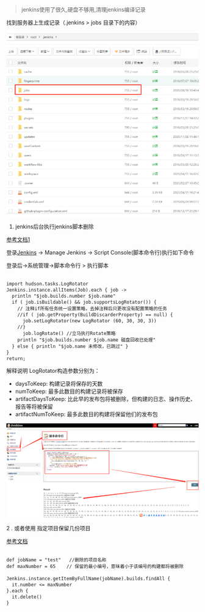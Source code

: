 



> jenkins使用了很久,硬盘不够用,清理jenkins编译记录



找到服务器上生成记录（.jenkins > jobs 目录下的内容）



![image-20230411170504330](.\assets\image-20230411170504330.png)





1. jenkins后台执行jenkins脚本删除

[参考文档1](https://blog.csdn.net/mp624183768/article/details/108515183)

登录[Jenkins](https://so.csdn.net/so/search?q=Jenkins&spm=1001.2101.3001.7020) -> Manage Jenkins -> Script Console(脚本命令行)执行如下命令

登录后->系统管理->脚本命令行 > 执行脚本 

``` shell

import hudson.tasks.LogRotator
Jenkins.instance.allItems(Job).each { job ->
  println "$job.builds.number $job.name"
  if ( job.isBuildable() && job.supportsLogRotator()) {
    // 注释if所有任务统一设置策略，去掉注释后只更改没有配置策略的任务
    //if ( job.getProperty(BuildDiscarderProperty) == null) {
      job.setLogRotator(new LogRotator (60, 30, 30, 3))
    //}
      job.logRotate() //立马执行Rotate策略
    println "$job.builds.number $job.name 磁盘回收已处理"
  } else { println "$job.name 未修改，已跳过" }
}
return;

```

 

解释说明
LogRotator构造参数分别为：

- daysToKeep: 构建记录将保存的天数
- numToKeep: 最多此数目的构建记录将被保存
- artifactDaysToKeep: 比此早的发布包将被删除，但构建的日志、操作历史、报告等将被保留
- artifactNumToKeep: 最多此数目的构建将保留他们的发布包





![image-20230411165745546](.\assets\image-20230411165745546.png)







2 . 或者使用 指定项目保留几份项目

[参考文档](https://blog.csdn.net/weixin_44024740/article/details/122698707)

``` 

def jobName = "test"   //删除的项目名称
def maxNumber = 65    // 保留的最小编号，意味着小于该编号的构建都将被删除

Jenkins.instance.getItemByFullName(jobName).builds.findAll {
  it.number <= maxNumber
}.each {
  it.delete()
}
```






